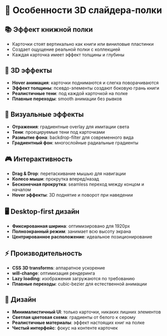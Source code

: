 # 🌟 Особенности 3D слайдера-полки

## 📚 Эффект книжной полки
- Карточки стоят вертикально как книги или виниловые пластинки
- Создает ощущение реальной полки с коллекцией
- Каждая карточка имеет эффект толщины и глубины

## 🌊 3D эффекты
- **Hover анимация**: карточки поднимаются и слегка поворачиваются
- **Эффект толщины**: псевдо-элементы создают боковую грань книги
- **Реалистичные тени**: под каждой карточкой на полке
- **Плавные переходы**: smooth анимации без рывков

## 💎 Визуальные эффекты
- **Отражения**: градиентные overlay для имитации света
- **Тени**: проецируемые тени под карточками
- **Размытие фона**: backdrop-filter для современного вида
- **Градиентный фон**: многослойные радиальные градиенты

## 🎮 Интерактивность
- **Drag & Drop**: перетаскивание мышью для навигации
- **Колесо мыши**: прокрутка вперед/назад
- **Бесконечная прокрутка**: seamless переход между концом и началом
- **Hover эффекты**: 3D поднятие и поворот при наведении

## 🖥️ Desktop-first дизайн
- **Фиксированная ширина**: оптимизировано для 1920px
- **Полноэкранный режим**: занимает всю высоту экрана
- **Центрированное расположение**: идеальное позиционирование

## ⚡ Производительность
- **CSS 3D transforms**: аппаратное ускорение
- **will-change**: оптимизация рендеринга
- **Lazy loading**: изображения загружаются по требованию
- **Плавные переходы**: cubic-bezier для естественной анимации

## 🎨 Дизайн
- **Минималистичный UI**: только карточки, никаких лишних элементов
- **Светлая цветовая схема**: градиенты от белого к серому
- **Реалистичные материалы**: эффект настоящих книг на полке
- **Чистый интерфейс**: фокус на контенте карточек
